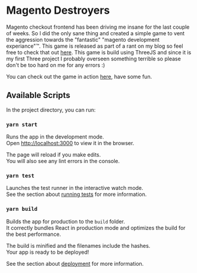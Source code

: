 # Magento Destroyers
Magento checkout frontend has been driving me insane for the last couple of weeks. So I did the only sane thing and created a simple game to vent the aggression towards the "fantastic" "magento development experiance"™. This game is released as part of a rant on my blog so feel free to check that out [here](https://iamwlad.com/blog). This game is build using ThreeJS and since it is my first Three project I probably overseen something terrible so please don't be too hard on me for any errors :) 

You can check out the game in action [here](https://magento-destroyers.iamwlad.com), have some fun.

## Available Scripts

In the project directory, you can run:

### `yarn start`

Runs the app in the development mode.<br />
Open [http://localhost:3000](http://localhost:3000) to view it in the browser.

The page will reload if you make edits.<br />
You will also see any lint errors in the console.

### `yarn test`

Launches the test runner in the interactive watch mode.<br />
See the section about [running tests](https://facebook.github.io/create-react-app/docs/running-tests) for more information.

### `yarn build`

Builds the app for production to the `build` folder.<br />
It correctly bundles React in production mode and optimizes the build for the best performance.

The build is minified and the filenames include the hashes.<br />
Your app is ready to be deployed!

See the section about [deployment](https://facebook.github.io/create-react-app/docs/deployment) for more information.
